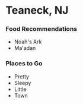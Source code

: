 # Teaneck, NJ

### Food Recommendations
- Noah's Ark
- Ma'adan

### Places to Go
- Pretty
- Sleepy
- Little
- Town
